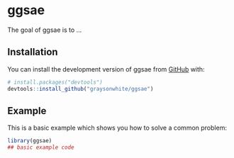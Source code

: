 
<!-- README.md is generated from README.Rmd. Please edit that file -->

# ggsae

<!-- badges: start -->
<!-- badges: end -->

The goal of ggsae is to …

## Installation

You can install the development version of ggsae from
[GitHub](https://github.com/) with:

``` r
# install.packages("devtools")
devtools::install_github("graysonwhite/ggsae")
```

## Example

This is a basic example which shows you how to solve a common problem:

``` r
library(ggsae)
## basic example code
```

